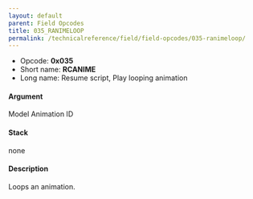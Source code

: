 ```yaml
---
layout: default
parent: Field Opcodes
title: 035_RANIMELOOP
permalink: /technicalreference/field/field-opcodes/035-ranimeloop/
---
```


-   Opcode: **0x035**
-   Short name: **RCANIME**
-   Long name: Resume script, Play looping animation

#### Argument

Model Animation ID

#### Stack

none

#### Description

Loops an animation.
